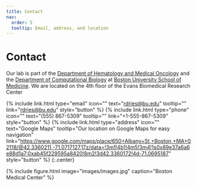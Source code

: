 ```yaml
---
title: Contact
nav:
  order: 5
  tooltip: Email, address, and location
---
```


# <i class="fas fa-envelope"></i>Contact

Our lab is part of the [Department of Hematology and Medical Oncology](https://www.bumc.bu.edu/hematology/) and the [Department of Computational Biology](https://www.bumc.bu.edu/compbiomed/) at [Boston University School of Medicine](https://www.bumc.bu.edu/). We are located on the 4th floor of the Evans Biomedical Research Center

{%
  include link.html
  type="email"
  icon=""
  text="rdries@bu.edu"
  tooltip=""
  link="rdries@bu.edu"
  style="button"
%}
{%
  include link.html
  type="phone"
  icon=""
  text="(555) 867-5309"
  tooltip=""
  link="+1-555-867-5309"
  style="button"
%}
{%
  include link.html
  type="address"
  icon=""
  text="Google Maps"
  tooltip="Our location on Google Maps for easy navigation"
link="https://www.google.com/maps/place/650+Albany+St,+Boston,+MA+02118/@42.3360211,-71.0717127,17z/data=!3m1!4b1!4m5!3m4!1s0x89e37a6a6e88d1a7:0xab45f229595a8420!8m2!3d42.3360172!4d-71.0695187"
  style="button"
%}
{:.center}

{%
  include figure.html
  image="images/images.jpg"
  caption="Boston Medical Center"
%}

